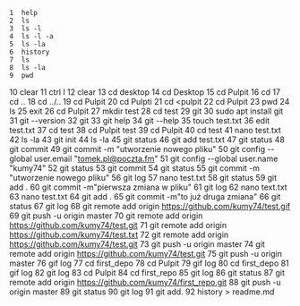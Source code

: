     1  help
    2  ls
    3  ls -l
    4  ls -l -a
    5  ls -la
    6  history
    7  ls
    8  ls -la
    9  pwd
   10  clear
   11  ctrl l
   12  clear
   13  cd desktop
   14  cd Desktop
   15  cd Pulpit
   16  cd 
   17  cd ..
   18  cd ../..
   19  cd Pulpit
   20  cd Pulpti
   21  cd <pulpit
   22  cd Pulpit
   23  pwd
   24  ls
   25  exit
   26  cd Pulpit
   27  mkdir test
   28  cd test
   29  git
   30  sudo apt install git
   31  git --version
   32  git
   33  git help
   34  git --help
   35  touch test.txt
   36  edit test.txt
   37  cd test
   38  cd Pulpit test
   39  cd Pulpit
   40  cd test
   41  nano test.txt
   42  ls -la
   43  git init
   44  ls -la
   45  git status
   46  git add test.txt
   47  git status
   48  git commit
   49  git commit -m "utworzenie nowego pliku"
   50  git config --global user.email "tomek.pl@poczta.fm"
   51  git config --global user.name "kumy74"
   52  git status
   53  git commit
   54  git status
   55  git commit -m "utworzenie nowego pliku"
   56  git log
   57  nano test.txt
   58  git status
   59  git add .
   60  git commit -m"pierwsza zmiana w pliku"
   61  git log
   62  nano text.txt
   63  nano test.txt
   64  git add .
   65  git commit -m"to już druga zmiana"
   66  git status
   67  git log
   68  git remote add origin https://github.com/kumy74/test.gif
   69  git push -u origin master
   70  git remote add origin https://github.com/kumy74/test.git
   71  git remote add origin https://github.com/kumy74/test.txt
   72  git remote add origin https://github.com/kumy74/test.git
   73  git push -u origin master
   74  git remote add origin https://github.com/kumy74/test.git
   75  git push -u origin master
   76  gif log
   77  cd first_depo
   78  cd Pulpit
   79  gif log
   80  cd first_depo
   81  gif log
   82  git log
   83  cd Pulpit
   84  cd first_repo
   85  git log
   86  git status
   87  git remote add origin https://github.com/kumy74/first_repo.git
   88  git push -u origin master
   89  git status
   90  git log
   91  git add.
   92  history > readme.md
